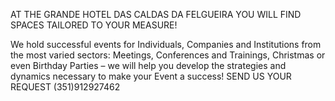 AT THE GRANDE HOTEL DAS CALDAS DA FELGUEIRA YOU WILL FIND SPACES TAILORED TO YOUR MEASURE!

We hold successful events for Individuals, Companies and Institutions from the most varied sectors: Meetings, Conferences and Trainings, Christmas or even Birthday Parties – we will help you develop the strategies and dynamics necessary to make your Event a success!
SEND US YOUR REQUEST (351)912927462



